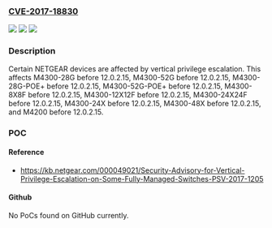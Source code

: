 ### [CVE-2017-18830](https://cve.mitre.org/cgi-bin/cvename.cgi?name=CVE-2017-18830)
![](https://img.shields.io/static/v1?label=Product&message=n%2Fa&color=blue)
![](https://img.shields.io/static/v1?label=Version&message=n%2Fa&color=blue)
![](https://img.shields.io/static/v1?label=Vulnerability&message=n%2Fa&color=brighgreen)

### Description

Certain NETGEAR devices are affected by vertical privilege escalation. This affects M4300-28G before 12.0.2.15, M4300-52G before 12.0.2.15, M4300-28G-POE+ before 12.0.2.15, M4300-52G-POE+ before 12.0.2.15, M4300-8X8F before 12.0.2.15, M4300-12X12F before 12.0.2.15, M4300-24X24F before 12.0.2.15, M4300-24X before 12.0.2.15, M4300-48X before 12.0.2.15, and M4200 before 12.0.2.15.

### POC

#### Reference
- https://kb.netgear.com/000049021/Security-Advisory-for-Vertical-Privilege-Escalation-on-Some-Fully-Managed-Switches-PSV-2017-1205

#### Github
No PoCs found on GitHub currently.

